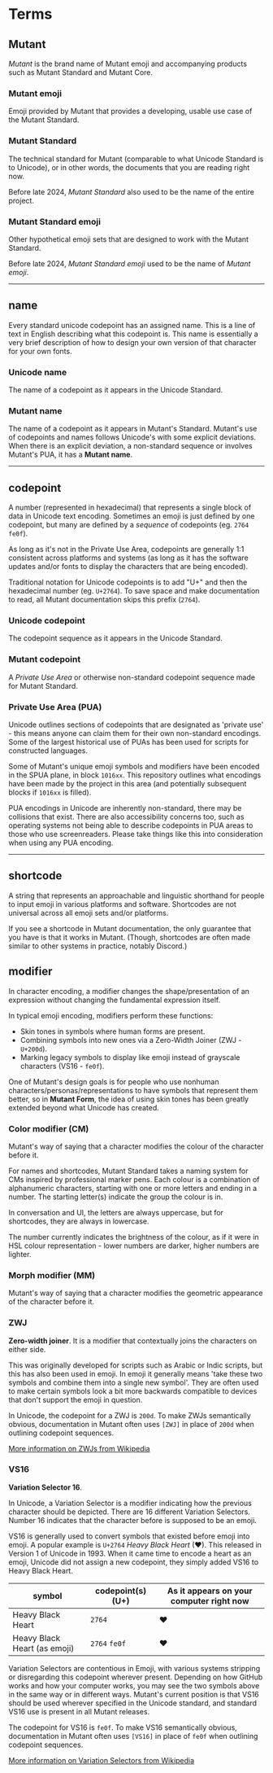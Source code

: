 # Terms

## Mutant
*Mutant* is the brand name of Mutant emoji and accompanying products such as Mutant Standard and Mutant Core.

### Mutant emoji
Emoji provided by Mutant that provides a developing, usable use case of the Mutant Standard.

### Mutant Standard
The technical standard for Mutant (comparable to what Unicode Standard is to Unicode), or in other words, the documents that you are reading right now. 

Before late 2024, *Mutant Standard* also used to be the name of the entire project.

### Mutant Standard emoji
Other hypothetical emoji sets that are designed to work with the Mutant Standard.

Before late 2024, *Mutant Standard emoji* used to be the name of *Mutant emoji*.

----


## name
Every standard unicode codepoint has an assigned name. This is a line of text in English describing what this codepoint is. This name is essentially a very brief description of how to design your own version of that character for your own fonts.

### Unicode name
The name of a codepoint as it appears in the Unicode Standard.

### Mutant name
The name of a codepoint as it appears in Mutant's Standard. Mutant's use of codepoints and names follows Unicode's with some explicit deviations. When there is an explicit deviation, a non-standard sequence or involves Mutant's PUA, it has a **Mutant name**.

----

## codepoint
A number (represented in hexadecimal) that represents a single block of data in Unicode text encoding. 
Sometimes an emoji is just defined by one codepoint, but many are defined by a *sequence* of codepoints (eg. `2764` `fe0f`).

As long as it's not in the Private Use Area, codepoints are generally 1:1 consistent across platforms and systems (as long as it has the software updates and/or fonts to display the characters that are being encoded).

Traditional notation for Unicode codepoints is to add "U+" and then the hexadecimal number (eg. `U+2764`). To save space and make documentation to read, all Mutant documentation skips this prefix (`2764`).


### Unicode codepoint
The codepoint sequence as it appears in the Unicode Standard.

### Mutant codepoint
A *Private Use Area* or otherwise non-standard codepoint sequence made for Mutant Standard.

### Private Use Area (PUA)
Unicode outlines sections of codepoints that are designated as 'private use' - this means anyone can claim them for their own non-standard encodings. Some of the largest historical use of PUAs has been used for scripts for constructed languages.

Some of Mutant's unique emoji symbols and modifiers have been encoded in the SPUA plane, in block `1016xx`. This repository outlines what encodings have been made by the project in this area (and potentially subsequent blocks if `1016xx` is filled).

PUA encodings in Unicode are inherently non-standard, there may be collisions that exist. There are also accessibility concerns too, such as operating systems not being able to describe codepoints in PUA areas to those who use screenreaders. Please take things like this into consideration when using any PUA encoding.

----

## shortcode 
A string that represents an approachable and linguistic shorthand for people to input emoji in various platforms and software. Shortcodes are not universal across all emoji sets and/or platforms.

If you see a shortcode in Mutant documentation, the only guarantee that you have is that it works in Mutant. (Though, shortcodes are often made similar to other systems in practice, notably Discord.)


## modifier

In character encoding, a modifier changes the shape/presentation of an expression without changing the fundamental expression itself.

In typical emoji encoding, modifiers perform these functions:

- Skin tones in symbols where human forms are present.
- Combining symbols into new ones via a Zero-Width Joiner (ZWJ - `U+200d`).
- Marking legacy symbols to display like emoji instead of grayscale characters (VS16 - `fe0f`).

One of Mutant's design goals is for people who use nonhuman characters/personas/representations to have symbols that represent them better, so in **Mutant Form**, the idea of using skin tones has been greatly extended beyond what Unicode has created.


### Color modifier (CM)
Mutant's way of saying that a character modifies the colour of the character before it.

For names and shortcodes, Mutant Standard takes a naming system for CMs inspired by professional marker pens. Each colour is a combination of alphanumeric characters, starting with one or more letters and ending in a number. The starting letter(s) indicate the group the colour is in.

In conversation and UI, the letters are always uppercase, but for shortcodes, they are always in lowercase.

The number currently indicates the brightness of the colour, as if it were in HSL colour representation - lower numbers are darker, higher numbers are lighter.


### Morph modifier (MM)
Mutant's way of saying that a character modifies the geometric appearance of the character before it.


### ZWJ
**Zero-width joiner**. It is a modifier that contextually joins the characters on either side.

This was originally developed for scripts such as Arabic or Indic scripts, but this has also been used in emoji. In emoji it generally means 'take these two symbols and combine them into a single new symbol'. They are often used to make certain symbols look a bit more backwards compatible to devices that don't support the emoji in question.

In Unicode, the codepoint for a ZWJ is `200d`. To make ZWJs semantically obvious, documentation in Mutant often uses `[ZWJ]` in place of `200d` when outlining codepoint sequences.

[More information on ZWJs from Wikipedia](https://en.wikipedia.org/wiki/Zero-width_joiner)


### VS16
**Variation Selector 16**.

In Unicode, a Variation Selector is a modifier indicating how the previous character should be depicted. There are 16 different Variation Selectors. Number 16 indicates that the character before is supposed to be an emoji.

VS16 is generally used to convert symbols that existed before emoji into emoji. A popular example is `U+2764` *Heavy Black Heart* (❤). This released in Version 1 of Unicode in 1993. When it came time to encode a heart as an emoji, Unicode did not assign a new codepoint, they simply added VS16 to Heavy Black Heart.

| symbol | codepoint(s) (U+) | As it appears on your computer right now |
| ---- | ---- | ---- |
| Heavy Black Heart | `2764` | ❤ |
| Heavy Black Heart (as emoji) | `2764` `fe0f` | ❤ |

Variation Selectors are contentious in Emoji, with various systems stripping or disregarding this codepoint wherever present. Depending on how GitHub works and how your computer works, you may see the two symbols above in the same way or in different ways. Mutant's current position is that VS16 should be used wherever specified in the Unicode standard, and standard VS16 use is present in all Mutant releases.

The codepoint for VS16 is `fe0f`. To make VS16 semantically obvious, documentation in Mutant often uses `[VS16]` in place of `fe0f` when outlining codepoint sequences.

[More information on Variation Selectors from Wikipedia](https://en.wikipedia.org/wiki/Variation_Selectors_(Unicode_block))
